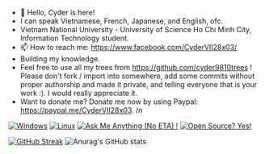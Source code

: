 - 👋 Hello, Cyder is here!
- I can speak Vietnamese, French, Japanese, and English, ofc.
- Vietnam National University - University of Science Ho Chi Minh City, Information Technology student.
- 📫 How to reach me: https://www.facebook.com/CyderVII28x03/
- Building my knowledge.
- Feel free to use all my trees from https://github.com/cyder9810trees ! Please don't fork / import into somewhere, add some commits without proper authorship and made it private, and telling everyone that is your work :). I would really appreciate it.
- Want to donate me? Donate me now by using Paypal: https://paypal.me/CyderVII28x03. /n

[![Windows](https://svgshare.com/i/ZhY.svg)](https://svgshare.com/i/ZhY.svg) 
[![Linux](https://svgshare.com/i/Zhy.svg)](https://svgshare.com/i/Zhy.svg)
[![Ask Me Anything (No ETA) !](https://img.shields.io/badge/Ask%20me-anything-1abc9c.svg)](https://t.me/Cyderxxv)
[![Open Source? Yes!](https://badgen.net/badge/Open%20Source%20%3F/Yes%21/blue?icon=github)](https://github.com/Naereen/badges/)

<!---
CyderVII28x03/CyderVII28x03 is a ✨ special ✨ repository because its `README.md` (this file) appears on your GitHub profile.
You can click the Preview link to take a look at your changes.
--->

[![GitHub Streak](https://streak-stats.demolab.com/?user=Cyderxxv)](https://git.io/streak-stats)
![Anurag's GitHub stats](https://github-readme-stats.vercel.app/api?username=Cyderxxv&show_icons=true&theme=radical)
